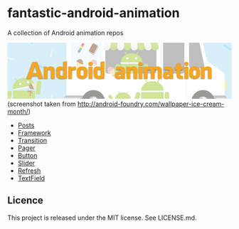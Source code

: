 # fantastic-android-animation
A collection of Android animation repos

![](Screenshots/Banner.png)
(screenshot taken from http://android-foundry.com/wallpaper-ice-cream-month/)

- [Posts](Animation/posts.md)
- [Framework](Animation/framework.md)
- [Transition](Animation/transition.md)
- [Pager](Animation/pager.md)
- [Button](Animation/button.md)
- [Slider](Animation/slider.md)
- [Refresh](Animation/refresh.md)
- [TextField](Animation/textfield.md)

Licence
--
This project is released under the MIT license. See LICENSE.md.
